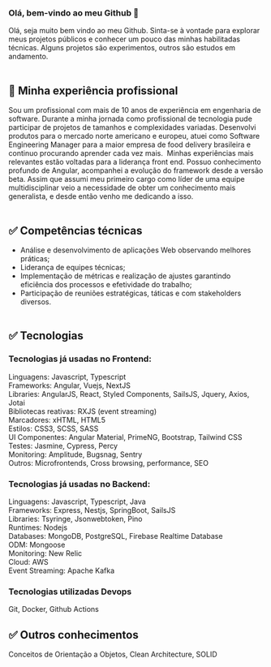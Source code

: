 ### Olá, bem-vindo ao meu Github 👋

Olá, seja muito bem vindo ao meu Github. Sinta-se à vontade para explorar meus projetos públicos e conhecer um pouco das minhas habilitadas técnicas. Alguns projetos são experimentos, outros são estudos em andamento.<br><br>

## :rocket: Minha experiência profissional

Sou um profissional com mais de 10 anos de experiência em engenharia de software. Durante a minha jornada como profissional de tecnologia pude participar de projetos de tamanhos e complexidades variadas. Desenvolvi produtos para o mercado norte americano e europeu, atuei como Software Engineering Manager para a maior empresa de food delivery brasileira e continuo procurando aprender cada vez mais.  Minhas experiências mais relevantes estão voltadas para a liderança front end. Possuo conhecimento profundo de Angular, acompanhei a evolução do framework desde a versão beta. Assim que assumi meu primeiro cargo como líder de uma equipe multidisciplinar veio a necessidade de obter um conhecimento mais generalista, e desde então venho me dedicando a isso.<br><br>

## :white_check_mark: Competências técnicas

+ Análise e desenvolvimento de aplicações Web observando melhores práticas;
+ Liderança de equipes técnicas;
+ Implementação de métricas e realização de ajustes garantindo eficiência dos processos e efetividade do trabalho;
+ Participação de reuniões estratégicas, táticas e com stakeholders diversos.<br><br>

## :white_check_mark: Tecnologias
### Tecnologias já usadas no Frontend:

Linguagens: Javascript, Typescript  
Frameworks: Angular, Vuejs, NextJS  
Libraries: AngularJS, React, Styled Components, SailsJS, Jquery, Axios, Jotai  
Bibliotecas reativas: RXJS (event streaming)  
Marcadores: xHTML, HTML5  
Estilos: CSS3, SCSS, SASS  
UI Componentes: Angular Material, PrimeNG, Bootstrap, Tailwind CSS  
Testes: Jasmine, Cypress, Percy  
Monitoring: Amplitude, Bugsnag, Sentry  
Outros: Microfrontends, Cross browsing, performance, SEO

### Tecnologias já usadas no Backend:

Linguagens: Javascript, Typescript, Java  
Frameworks: Express, Nestjs, SpringBoot, SailsJS  
Libraries: Tsyringe, Jsonwebtoken, Pino  
Runtimes: Nodejs  
Databases: MongoDB, PostgreSQL, Firebase Realtime Database  
ODM: Mongoose  
Monitoring: New Relic  
Cloud: AWS  
Event Streaming: Apache Kafka  

### Tecnologias utilizadas Devops

Git, Docker, Github Actions

## :white_check_mark: Outros conhecimentos

Conceitos de Orientação a Objetos, Clean Architecture, SOLID
